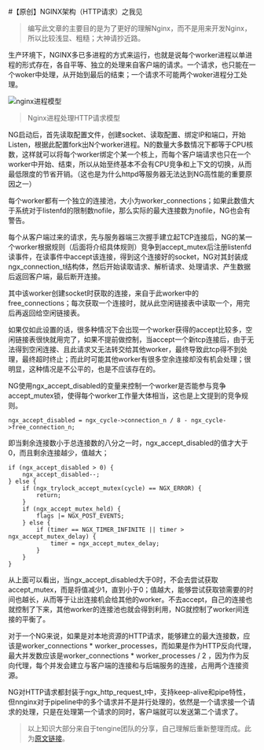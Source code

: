 #【原创】NGINX架构（HTTP请求）之我见

>编写此文章的主要目的是为了更好的理解Nginx，而不是用来开发Nginx，所以比较浅显、粗糙；大神请抄近路。

生产环境下，NGINX多已多进程的方式来运行，也就是说每个worker进程以单进程的形式存在，各自平等、独立的处理来自客户端的请求。一个请求，也只能在一个woker中处理，从开始到最后的结束；一个请求不可能两个woker进程分工处理。

![nginx进程模型](http://img.hb.aicdn.com/e2c9630171e9368a0c6eb8f2038fba5cf51c22822e99e-ihDY6A_fw658)
>Nginx进程处理HTTP请求模型

NG启动后，首先读取配置文件，创建socket、读取配置、绑定IP和端口，开始Listen，根据此配置fork出N个worker进程。N的数量大多数情况下都等于CPU核数，这样就可以将每个worker绑定个某一个核上，而每个客户端请求也只在一个worker中开始、结束，所以从始至终基本不会有CPU竞争和上下文的切换，从而最低限度的节省开销。（这也是为什么httpd等服务器无法达到NG高性能的重要原因之一）

每个worker都有一个独立的连接池，大小为worker_connections；如果此数值大于系统对于listenfd的限制数nofile，那么实际的最大连接数为nofile，NG也会有警告。

每个从客户端过来的请求，先与服务器端三次握手建立起TCP连接后，NG的某一个worker根据规则（后面将介绍具体规则）竞争到accept_mutex后注册listenfd读事件，在读事件中accept该连接，得到这个连接好的socket，NG对其封装成ngx_connection_t结构体，然后开始读取请求、解析请求、处理请求、产生数据后返回客户端，最后断开连接。

其中该worker创建socket时获取的连接，来自于此worker中的free_connections；每次获取一个连接时，就从此空闲链接表中读取一个，用完后再返回给空闲链接表。

如果仅如此设置的话，很多种情况下会出现一个worker获得的accept比较多，空闲链接表很快就用完了，如果不提前做控制，当accept一个新tcp连接后，由于无法得到空闲连接、且此请求又无法转交给其他worker，最终导致此tcp得不到处理，最终超时终止；而此时可能其他worker有很多空余连接却没有机会处理；很明显，这种情况是不公平的，也是不应该存在的。

NG使用ngx_accept_disabled的变量来控制一个worker是否能参与竞争accept_mutex锁，使得每个worker工作量大体相当，这也是上文提到的竞争规则。

	ngx_accept_disabled = ngx_cycle->connection_n / 8 - ngx_cycle->free_connection_n;
即当剩余连接数小于总连接数的八分之一时，ngx_accept_disabled的值才大于0，而且剩余连接越少，值越大；

	if (ngx_accept_disabled > 0) {
		ngx_accept_disabled--;
	} else {
		if (ngx_trylock_accept_mutex(cycle) == NGX_ERROR) {
			return;
		}
		if (ngx_accept_mutex_held) {
			flags |= NGX_POST_EVENTS;
		} else {
			if (timer == NGX_TIMER_INFINITE || timer > ngx_accept_mutex_delay) {
				timer = ngx_accept_mutex_delay;
			}
		}
	}

从上面可以看出，当ngx_accept_disabled大于0时，不会去尝试获取accept_mutex，而是将值减少1，直到小于0；值越大，能够尝试获取锁需要的时间也越长，从而等于让出连接机会给其他的worker。不去accept，自己的连接也就控制了下来，其他worker的连接池也就会得到利用，NG就控制了worker间连接的平衡了。

对于一个NG来说，如果是对本地资源的HTTP请求，能够建立的最大连接数，应该是worker_connections * worker_processes，而如果是作为HTTP反向代理，最大并发数应该是worker_connections * worker_processes / 2 ，因为作为反向代理，每个并发会建立与客户端的连接和与后端服务的连接，占用两个连接资源。

NG对HTTP请求都封装于ngx_http_request_t中，支持keep-alive和pipe特性，但nnginx对于pipeline中的多个请求并不是并行处理的，依然是一个请求接一个请求的处理，只是在处理第一个请求的同时，客户端就可以发送第二个请求了。


> 以上知识大部分来自于tengine团队的分享，自己理解后重新整理而成。此为[原文链接](http://tengine.taobao.org/book/chapter_02.html#id1)。
